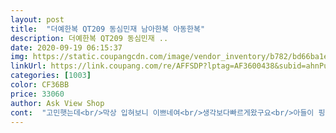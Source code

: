 ```yaml
---
layout: post 
title:  "더예한복 QT209 동심민재 남아한복 아동한복" 
description: 더예한복 QT209 동심민재 ..
date: 2020-09-19 06:15:37 
img: https://static.coupangcdn.com/image/vendor_inventory/b782/bd66ba1ee413e667c7b4061891e29bc05ac46c560b779a4ec603844fe9d0.jpg 
linkUrl: https://link.coupang.com/re/AFFSDP?lptag=AF3600438&subid=ahnPublicAsk&pageKey=1911451807&itemId=3245263581&vendorItemId=71232427875&traceid=V0-113-1b11c0222949f553 
categories: [1003] 
color: CF36BB 
price: 33060 
author: Ask View Shop 
cont:  "고민햇는데<br/>막상 입혀보니 이쁘네여<br/>생각보다빠르게왔구요<br/>아들이 핑크색이 이쁘다고해서 시켰는데 완전 짱짱짱 대만족입니다 배송도 빠른편이네요^^<br/>오래입히겠습니다ㅎㅎ많이파세요<br/>저희아들이 보통나이또래에비해 작고 엄청말라서 6호를 한단계낮게시켰어요<br/>한복깔끔하고좋구요이뿌고  근데도약간크네요ㅋㅋ<br/>" 
---
```

